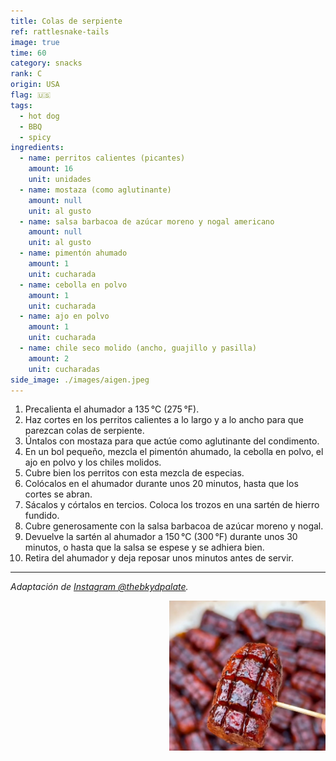 ```yaml
---
title: Colas de serpiente
ref: rattlesnake-tails
image: true
time: 60
category: snacks
rank: C
origin: USA
flag: 🇺🇸
tags:
  - hot dog
  - BBQ
  - spicy
ingredients:
  - name: perritos calientes (picantes)
    amount: 16
    unit: unidades
  - name: mostaza (como aglutinante)
    amount: null
    unit: al gusto
  - name: salsa barbacoa de azúcar moreno y nogal americano
    amount: null
    unit: al gusto
  - name: pimentón ahumado
    amount: 1
    unit: cucharada
  - name: cebolla en polvo
    amount: 1
    unit: cucharada
  - name: ajo en polvo
    amount: 1
    unit: cucharada
  - name: chile seco molido (ancho, guajillo y pasilla)
    amount: 2
    unit: cucharadas
side_image: ./images/aigen.jpeg
---
```


1. Precalienta el ahumador a 135 °C (275 °F).
2. Haz cortes en los perritos calientes a lo largo y a lo ancho para que parezcan colas de serpiente.
3. Úntalos con mostaza para que actúe como aglutinante del condimento.
4. En un bol pequeño, mezcla el pimentón ahumado, la cebolla en polvo, el ajo en polvo y los chiles molidos.
5. Cubre bien los perritos con esta mezcla de especias.
6. Colócalos en el ahumador durante unos 20 minutos, hasta que los cortes se abran.
7. Sácalos y córtalos en tercios. Coloca los trozos en una sartén de hierro fundido.
8. Cubre generosamente con la salsa barbacoa de azúcar moreno y nogal.
9. Devuelve la sartén al ahumador a 150 °C (300 °F) durante unos 30 minutos, o hasta que la salsa se espese y se adhiera bien.
10. Retira del ahumador y deja reposar unos minutos antes de servir.

---

_Adaptación de [Instagram @thebkydpalate](https://www.instagram.com/reel/DJ4uaabx245/?utm_source=ig_web_copy_link)._

<img src="images/rattlesnake_tails.jpg" style="width:250px; float:right;"/>
